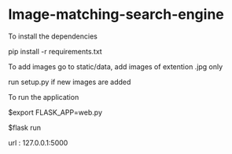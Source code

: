 # Image-matching-search-engine

To  install the dependencies

pip install -r requirements.txt

To add images go to static/data, add images of extention .jpg only

run setup.py if new images are added

To run the application 

 $export FLASK_APP=web.py
 
 $flask run
 
 url : 127.0.0.1:5000
